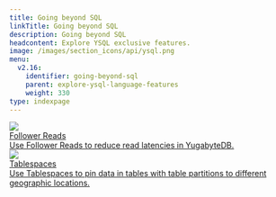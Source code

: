 ```yaml
---
title: Going beyond SQL
linkTitle: Going beyond SQL
description: Going beyond SQL
headcontent: Explore YSQL exclusive features.
image: /images/section_icons/api/ysql.png
menu:
  v2.16:
    identifier: going-beyond-sql
    parent: explore-ysql-language-features
    weight: 330
type: indexpage
---
```

<div class="row">
 <div class="col-12 col-md-6 col-lg-12 col-xl-6">
    <a class="section-link icon-offset" href="follower-reads-ysql/">
      <div class="head">
        <img class="icon" src="/images/section_icons/secure/rbac-model.png" aria-hidden="true" />
        <div class="title">Follower Reads</div>
      </div>
      <div class="body">
          Use Follower Reads to reduce read latencies in YugabyteDB.
      </div>
    </a>
  </div>

  <div class="col-12 col-md-6 col-lg-12 col-xl-6">
    <a class="section-link icon-offset" href="tablespaces/">
      <div class="head">
        <img class="icon" src="/images/section_icons/develop/learn.png" aria-hidden="true"/>
        <div class="title">Tablespaces</div>
      </div>
      <div class="body">
          Use Tablespaces to pin data in tables with table partitions to different geographic locations.
      </div>
    </a>
  </div>
</div>
